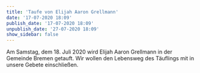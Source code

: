 ```yaml
---
title: 'Taufe von Elijah Aaron Grellmann'
date: '17-07-2020 18:09'
publish_date: '17-07-2020 18:09'
unpublish_date: '27-07-2020 18:09'
show_sidebar: false
---
```


Am Samstag, dem 18. Juli 2020 wird Elijah Aaron Grellmann in der Gemeinde Bremen getauft.
Wir wollen den Lebensweg des Täuflings mit in unsere Gebete einschließen.
